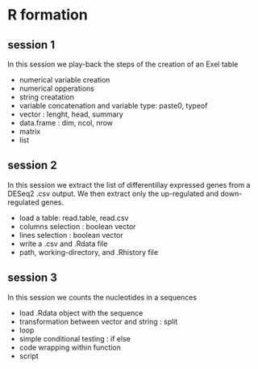 # R formation

## session 1
In this session we play-back the steps of the creation of an Exel table 

- numerical variable creation
- numerical opperations
- string creatation
- variable concatenation and variable type: paste0, typeof
- vector : lenght, head, summary
- data.frame : dim, ncol, nrow
- matrix
- list

## session 2
In this session we extract the list of differentillay expressed genes from a
DESeq2 .csv output. We then extract only the up-regulated and down-regulated
genes.

- load a table: read.table, read.csv
- columns selection : boolean vector
- lines selection : boolean vector
- write a .csv and .Rdata file
- path, working-directory, and .Rhistory file

## session 3
In this session we counts the nucleotides in a sequences

- load .Rdata object with the sequence
- transformation between vector and string : split
- loop
- simple conditional testing : if else
- code wrapping within function
- script

